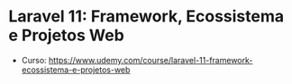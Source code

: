 # Laravel 11: Framework, Ecossistema e Projetos Web

- Curso: https://www.udemy.com/course/laravel-11-framework-ecossistema-e-projetos-web
